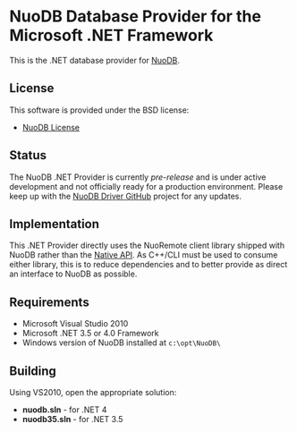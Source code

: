 # NuoDB Database Provider for the Microsoft .NET Framework #

This is the .NET database provider for [NuoDB](http://www.nuodb.com).

## License ##

This software is provided under the BSD license:

* [NuoDB License](LICENSE)

## Status ##

The NuoDB .NET Provider is currently _pre-release_ and is under active development and not officially ready for a production environment.  Please keep up with the [NuoDB Driver GitHub](https://github.com/nuodb/nuodb-drivers) project for any updates.

## Implementation ##

This .NET Provider directly uses the NuoRemote client library shipped with NuoDB rather than the [Native API](https://github.com/nuodb/nuodb-api).  As C++/CLI must be used to consume either library, this is to reduce dependencies and to better provide as direct an interface to NuoDB as possible.

## Requirements ##

* Microsoft Visual Studio 2010
* Microsoft .NET 3.5 or 4.0 Framework
* Windows version of NuoDB installed at `c:\opt\NuoDB\`

## Building ##

Using VS2010, open the appropriate solution:

* **nuodb.sln** - for .NET 4
* **nuodb35.sln** - for .NET 3.5
